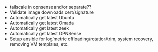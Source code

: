 
- tailscale in opnsense and/or separate??
- Validate image downloads cert/signature
- Automatically get latest Ubuntu
- Automatically get latest Omada
- Automatically get latest zeek
- Automatically get latest OPNSense
- Setup ansible for log/metric offloading/rotation/trim, system recovery, removing VM templates, etc.
